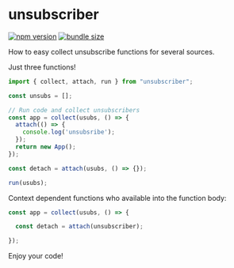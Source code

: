 # unsubscriber

[![npm version](https://img.shields.io/npm/v/unsubscriber?style=flat-square)](https://www.npmjs.com/package/unsubscriber) [![bundle size](https://img.shields.io/bundlephobia/minzip/unsubscriber?style=flat-square)](https://bundlephobia.com/result?p=unsubscriber)

How to easy collect unsubscribe functions for several sources.

Just three functions!

```javascript
import { collect, attach, run } from "unsubscriber";

const unsubs = [];

// Run code and collect unsubscribers
const app = collect(usubs, () => {
  attach(() => {
    console.log('unsubsribe');
  });
  return new App();
});

const detach = attach(usubs, () => {});

run(usubs);
```

Context dependent functions who available into the function body:

```javascript
const app = collect(usubs, () => {

  const detach = attach(unsubscriber);

});
```

Enjoy your code!